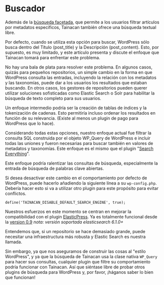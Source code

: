 # Buscador

Además de la [búsqueda facetada](es-mx/dev/faceted-search.md), que permite a los usuarios filtrar artículos por metadatos específicos, Tainacan también ofrece una búsqueda textual libre.

Por defecto, cuando se utiliza esta opción para buscar, WordPress sólo busca dentro del Título (post_title) y la Descripción (post_content). Esto, por supuesto, es muy limitado, y este artículo presenta y discute el enfoque que Tainacan tomará para enfrentar este problema.

No hay una bala de plata para resolver este problema. En algunos casos, quizás para pequeños repositorios, un simple cambio en la forma en que WordPress consulta las entradas, incluyendo la relación con los metadatos y las taxonomías, puede dar a los usuarios los resultados que estaban buscando. En otros casos, los gestores de repositorios pueden querer utilizar soluciones sofisticadas como Elastic Search o Solr para habilitar la búsqueda de texto completo para sus usuarios.

Un enfoque intermedio podría ser la creación de tablas de índices y la tokenización de cadenas. Esto permitiría incluso ordenar los resultados en función de su relevancia. (Existe al menos un plugin de pago para WordPress que lo hace).

Considerando todas estas opciones, nuestro enfoque actual fue filtrar la consulta SQL construida por el objeto WP_Query de WordPress e incluir todas las uniones y fueron necesarias para buscar también en valores de metadatos y taxonomías. Este enfoque es el mismo que el plugin "[Search Everything](https://wordpress.org/plugins/search-everything/)".

Este enfoque podría ralentizar las consultas de búsqueda, especialmente la entrada de búsqueda de palabras clave abiertas.

Si desea desactivar este cambio en el comportamiento por defecto de WordPress, puede hacerlo añadiendo la siguiente línea a su `wp-config.php`. Debería hacer esto si va a utilizar otro plugin para este propósito para evitar conflictos.

```
define('TAINACAN_DISABLE_DEFAULT_SEARCH_ENGINE', true);
```
Nuestros esfuerzos en este momento se centran en mejorar la compatibilidad con el plugin [ElasticPress](https://wordpress.org/plugins/elasticpress/). Ya es totalmente funcional desde la [version 0.9](https://tainacan.org/blog/2019/05/20/tainacan-beta-0-9-elastic-search-new-gutenberg-block-and-importers/)
*nota: versión soportada elasticsearch 6.1.0+*

Entendemos que, si un repositorio se hace demasiado grande, puede necesitar una infraestructura más robusta y Elastic Search es nuestra llamada.

Sin embargo, ya que nos aseguramos de construir las cosas al "estilo WordPress", y ya que la búsqueda de Tainacan usa la clase nativa `WP_Query` para hacer sus consultas, cualquier plugin que filtre su comportamiento podría funcionar con Tainacan. Así que siéntase libre de probar otros plugins de búsqueda para WordPress y, por favor, ¡háganos saber lo bien que funcionan!
